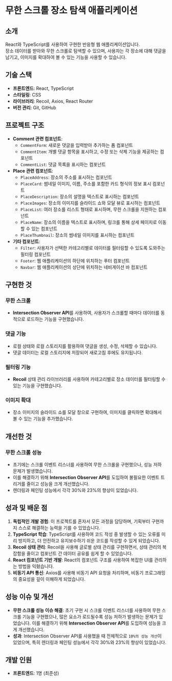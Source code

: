 # 무한 스크롤 장소 탐색 애플리케이션

## 소개
React와 TypeScript를 사용하여 구현한 반응형 웹 애플리케이션입니다.
<br>
장소 데이터를 받아와 무한 스크롤로 탐색할 수 있으며, 사용자는 각 장소에 대해 댓글을 남기고, 이미지를 확대하여 볼 수 있는 기능을 사용할 수 있습니다.

## 기술 스택

- **프론트엔드**: React, TypeScript
- **스타일링**: CSS
- **라이브러리**: Recoil, Axios, React Router
- **버전 관리**: Git, GitHub

## 프로젝트 구조

- **Comment 관련 컴포넌트**:
    - `CommentForm`: 새로운 댓글을 입력받아 추가하는 폼 컴포넌트
    - `CommentItem`: 개별 댓글 항목을 표시하고, 수정 또는 삭제 기능을 제공하는 컴포넌트
    - `CommentList`: 댓글 목록을 표시하는 컴포넌트
- **Place 관련 컴포넌트**:
    - `PlaceAddress`: 장소의 주소를 표시하는 컴포넌트
    - `PlaceCard`: 썸네일 이미지, 이름, 주소를 포함한 카드 형식의 정보 표시 컴포넌트
    - `PlaceDescription`: 장소의 설명을 텍스트로 표시하는 컴포넌트
    - `PlaceImages`: 장소의 이미지를 슬라이드 쇼와 모달 뷰로 표시하는 컴포넌트
    - `PlaceList`: 여러 장소를 리스트 형태로 표시하며, 무한 스크롤을 지원하는 컴포넌트
    - `PlaceName`: 장소의 이름을 텍스트로 표시하며, 링크를 통해 상세 페이지로 이동할 수 있는 컴포넌트
    - `PlaceThumbnail`: 장소의 썸네일 이미지를 표시하는 컴포넌트
- **기타 컴포넌트**:
    - `Filter`: 사용자가 선택한 카테고리별로 데이터를 필터링할 수 있도록 도와주는 필터링 컴포넌트
    - `Footer`: 웹 애플리케이션의 하단에 위치하는 푸터 컴포넌트
    - `Navbar`: 웹 애플리케이션의 상단에 위치하는 네비게이션 바 컴포넌트


## 구현한 것

### 무한 스크롤
- **Intersection Observer API**를 사용하여, 사용자가 스크롤할 때마다 데이터를 동적으로 로드하는 기능을 구현했습니다.

### 댓글 기능
- 로컬 상태와 로컬 스토리지를 활용하여 댓글을 생성, 수정, 삭제할 수 있습니다. 
- 댓글 데이터는 로컬 스토리지에 저장되어 새로고침 후에도 유지됩니다.

### 필터링 기능
- **Recoil** 상태 관리 라이브러리를 사용하여 카테고리별로 장소 데이터를 필터링할 수 있는 기능을 구현했습니다.

### 이미지 확대
- 장소 이미지의 슬라이드 쇼를 모달 창으로 구현하여, 이미지를 클릭하면 확대해서 볼 수 있는 기능을 추가했습니다.

## 개선한 것

### 무한 스크롤 성능
- 초기에는 스크롤 이벤트 리스너를 사용하여 무한 스크롤을 구현했으나, 성능 저하 문제가 발생했습니다. 
- 이를 해결하기 위해 **Intersection Observer API**를 도입하여 불필요한 이벤트 트리거를 줄이고 성능을 크게 개선했습니다. 
- 렌더링과 페인팅 성능에서 각각 30%와 23%의 향상이 있었습니다.

## 성과 및 배운 점
1. **독립적인 개발 경험**: 이 프로젝트를 혼자서 모든 과정을 담당하며, 기획부터 구현까지 스스로 해결하는 능력을 기를 수 있었습니다.
2. **TypeScript 학습**: TypeScript를 사용하여 코드 작성 중 발생할 수 있는 오류를 미리 방지하고, 더 안전하고 유지보수하기 쉬운 코드를 작성할 수 있게 되었습니다. 
3. **Recoil 상태 관리**: Recoil을 사용해 글로벌 상태 관리를 구현하면서, 상태 관리의 복잡함을 줄이고 컴포넌트 간 데이터 공유를 쉽게 할 수 있었습니다. 
4. **React 컴포넌트 기반 개발**: React의 컴포넌트 구조를 사용하여 복잡한 UI를 관리하는 방법을 익혔습니다. 
5. **비동기 API 통신**: Axios를 사용해 비동기 API 요청을 처리하며, 비동기 프로그래밍의 중요성을 깊이 이해하게 되었습니다.

## 성능 이슈 및 개선

- **무한 스크롤 성능 이슈 해결**: 초기 구현 시 스크롤 이벤트 리스너를 사용하여 무한 스크롤 기능을 구현했으나, 많은 요소가 로드될수록 성능 저하가 발생하는 문제가 있었습니다. 이를 해결하기 위해 **Intersection Observer API**를 도입하여 성능을 크게 개선했습니다.
- **성과**: Intersection Observer API를 사용했을 때 전체적으로 `10%의 성능 개선`이 있었으며, 특히 렌더링과 페인팅 성능에서 각각 30%와 23%의 향상이 있었습니다.

## 개발 인원

- **프론트엔드**: 1명 (최준성)

